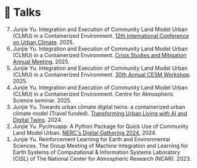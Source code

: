 # 📅 Talks

<ol reversed>

  <li> Junjie Yu. Integration and Execution of Community Land Model Urban (CLMU) in a Containerized Environment. <a href="https://icuc12.eu/" target="_blank">12th International Conference on Urban Climate</a>. 2025. </li> 
  <li> Junjie Yu. Integration and Execution of Community Land Model Urban (CLMU) in a Containerized Environment. <a href="https://www.eventbrite.com/e/crisis-studies-and-mitigation-annual-meeting-agenda-and-registration-tickets-1306691472369?msockid=30aa148298e6661f39e0072d999c671b" target="_blank">Crisis Studies and Mitigation Annual Meeting</a>. 2025. </li> 
  <li> Junjie Yu. Integration and Execution of Community Land Model Urban (CLMU) in a Containerized Environment. <a href="https://www.cesm.ucar.edu/events/432/agenda" target="_blank">30th Annual CESM Workshop</a>. 2025. </li> 
  <li> Junjie Yu. Integration and Execution of Community Land Model Urban (CLMU) in a Containerized Environment. Centre for Atmospheric Science seminar. 2025. </li>
  <li> Junjie Yu. Towards urban climate digital twins: a containerized urban climate model (Travel funded). <a href="https://www.turing.ac.uk/events/transforming-urban-living-ai-and-digital-twins/" target="_blank">Transforming Urban Living with AI and Digital Twins</a>. 2024. </li>
  <li> Junjie Yu. Pyclmuapp: A Python Package for Quick Use of Community Land Model Urban. <a href="https://www.digital-solutions.uk/dg24/" target="_blank">NERC's Digital Gathering 2024.</a>  2024. </li>
  <li> Junjie Yu. Reinforcement Learning for Earth and Environmental Sciences. The Group Meeting of Machine Integration and Learning for Earth Systems of Computational & Information Systems Laboratory (CISL) of The National Center for Atmospheric Research (NCAR). 2023. </li>
</ol>